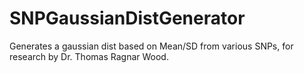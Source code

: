 # SNPGaussianDistGenerator
Generates a gaussian dist based on Mean/SD from various SNPs, for research by Dr. Thomas Ragnar Wood. 
